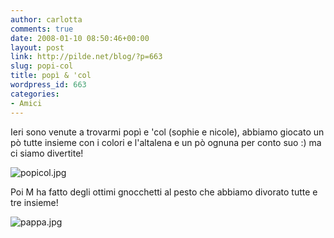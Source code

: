 ```yaml
---
author: carlotta
comments: true
date: 2008-01-10 08:50:46+00:00
layout: post
link: http://pilde.net/blog/?p=663
slug: popi-col
title: popì & 'col
wordpress_id: 663
categories:
- Amici
---
```


Ieri sono venute a trovarmi popì e 'col (sophie e nicole), abbiamo giocato un pò tutte insieme con i colori e l'altalena e un pò ognuna per conto suo :) ma ci siamo divertite!

![popicol.jpg](http://pilde.net/blog/wp-content/uploads/2008/01/popicol.jpg)

Poi M ha fatto degli ottimi gnocchetti al pesto che abbiamo divorato tutte e tre insieme!

![pappa.jpg](http://pilde.net/blog/wp-content/uploads/2008/01/pappa.jpg)





